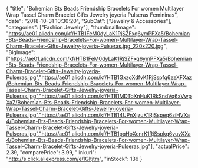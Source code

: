 {
	"title": "Bohemian Bts Beads Friendship Bracelets For women Multilayer Wrap Tassel Charm Bracelet Gifts Jewelry joyeria Pulseras Femininas",
	"date": "2018-10-31 10:30:20",
	"SubCat": ["Jewelry & Accessories"],
	"categories": ["Fashion Jewelry"],
	"thumbnailImage": "https://ae01.alicdn.com/kf/HTB1FeM0dyLaK1RjSZFxq6ymPFXa5/Bohemian-Bts-Beads-Friendship-Bracelets-For-women-Multilayer-Wrap-Tassel-Charm-Bracelet-Gifts-Jewelry-joyeria-Pulseras.jpg_220x220.jpg",
	"BigImage": ["https://ae01.alicdn.com/kf/HTB1FeM0dyLaK1RjSZFxq6ymPFXa5/Bohemian-Bts-Beads-Friendship-Bracelets-For-women-Multilayer-Wrap-Tassel-Charm-Bracelet-Gifts-Jewelry-joyeria-Pulseras.jpg","https://ae01.alicdn.com/kf/HTB1GxzoXdfvK1RjSspfq6zzXFXaz/Bohemian-Bts-Beads-Friendship-Bracelets-For-women-Multilayer-Wrap-Tassel-Charm-Bracelet-Gifts-Jewelry-joyeria-Pulseras.jpg","https://ae01.alicdn.com/kf/HTB1MDToXnHuK1RkSndVq6xVwpXaZ/Bohemian-Bts-Beads-Friendship-Bracelets-For-women-Multilayer-Wrap-Tassel-Charm-Bracelet-Gifts-Jewelry-joyeria-Pulseras.jpg","https://ae01.alicdn.com/kf/HTB14UPnXjzuK1RjSspeq6ziHVXa4/Bohemian-Bts-Beads-Friendship-Bracelets-For-women-Multilayer-Wrap-Tassel-Charm-Bracelet-Gifts-Jewelry-joyeria-Pulseras.jpg","https://ae01.alicdn.com/kf/HTB1pqHoXcnrK1RjSspkq6yuvXXa4/Bohemian-Bts-Beads-Friendship-Bracelets-For-women-Multilayer-Wrap-Tassel-Charm-Bracelet-Gifts-Jewelry-joyeria-Pulseras.jpg"],
	"actualPrice": 2.39,
	"comparePrice": 3.99,
	"linkurl": "http://s.click.aliexpress.com/e/IGltjtm",
	"inStock": 136
}
